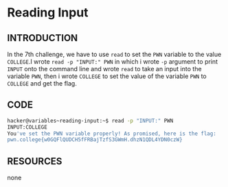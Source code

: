 # Reading Input
## INTRODUCTION 
In the 7th challenge, we have to use `read` to set the `PWN` variable to the value `COLLEGE`.I wrote `read -p "INPUT:" PWN` in which i wrote `-p` argument to print `INPUT` onto the command line and wrote `read` to take an input into the variable `PWN`, 
then i wrote `COLLEGE` to set the value of the variable `PWN` to `COLLEGE` and get the flag.
## CODE
``` bash
hacker@variables~reading-input:~$ read -p "INPUT:" PWN
INPUT:COLLEGE
You've set the PWN variable properly! As promised, here is the flag:
pwn.college{w0GQFlQUDCH5fFRBajTzfS3GWmH.dhzN1QDL4YDN0czW}
```
## RESOURCES
none
